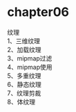 # chapter06
纹理<br/>
1、三维纹理<br/>
2、加载纹理<br/>
3、mipmap过滤<br/>
4、mipmap使用<br/>
5、多重纹理<br/>
6、静态纹理<br/>
7、纹理剪裁<br/>
8、体纹理<br/>
